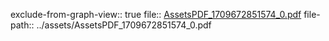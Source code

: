 exclude-from-graph-view:: true
file:: [AssetsPDF_1709672851574_0.pdf](../assets/AssetsPDF_1709672851574_0.pdf)
file-path:: ../assets/AssetsPDF_1709672851574_0.pdf
